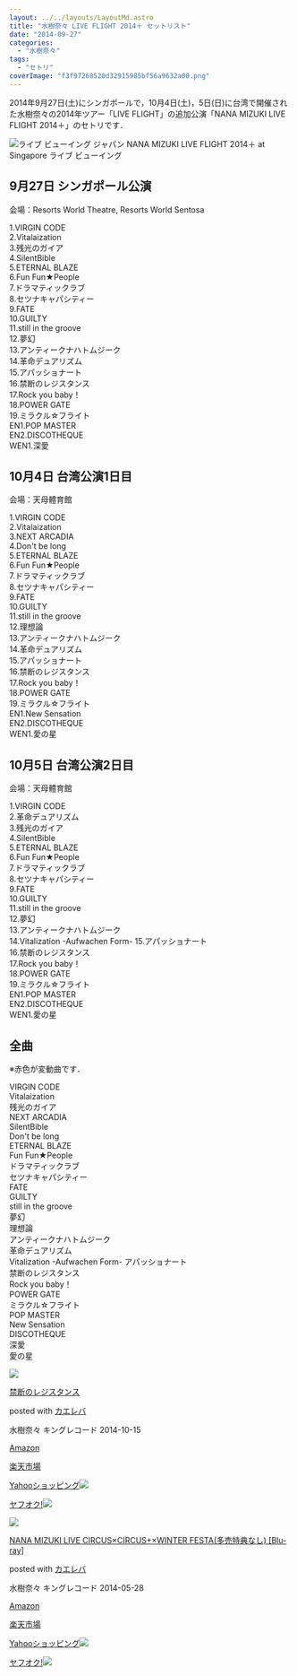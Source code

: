 ```yaml
---
layout: ../../layouts/LayoutMd.astro
title: "水樹奈々 LIVE FLIGHT 2014＋ セットリスト"
date: "2014-09-27"
categories: 
  - "水樹奈々"
tags: 
  - "セトリ"
coverImage: "f3f97268520d32915985bf56a9632a00.png"
---
```


2014年9月27日(土)にシンガポールで，10月4日(土)，5日(日)に台湾で開催された水樹奈々の2014年ツアー「LIVE FLIGHT」の追加公演「NANA MIZUKI LIVE FLIGHT 2014＋」のセトリです．

![ライブ ビューイング ジャパン NANA MIZUKI LIVE FLIGHT 2014＋ at Singapore ライブ ビューイング](/wp/images/f3f97268520d32915985bf56a9632a00.png "ライブ・ビューイング・ジャパン___NANA_MIZUKI_LIVE_FLIGHT_2014＋_at_Singapore_ライブ・ビューイング.png")

## 9月27日 シンガポール公演

会場：Resorts World Theatre, Resorts World Sentosa

1.VIRGIN CODE  
2.Vitalaization  
3.残光のガイア  
4.SilentBible  
5.ETERNAL BLAZE  
6.Fun Fun★People  
7.ドラマティックラブ  
8.セツナキャパシティー  
9.FATE  
10.GUILTY  
11.still in the groove  
12.夢幻  
13.アンティークナハトムジーク  
14.革命デュアリズム  
15.アパッショナート  
16.禁断のレジスタンス  
17.Rock you baby！  
18.POWER GATE  
19.ミラクル☆フライト  
EN1.POP MASTER  
EN2.DISCOTHEQUE  
WEN1.深愛

## 10月4日 台湾公演1日目

会場：天母體育館

1.VIRGIN CODE  
2.Vitalaization  
3.NEXT ARCADIA  
4.Don't be long  
5.ETERNAL BLAZE  
6.Fun Fun★People  
7.ドラマティックラブ  
8.セツナキャパシティー  
9.FATE  
10.GUILTY  
11.still in the groove  
12.理想論  
13.アンティークナハトムジーク  
14.革命デュアリズム  
15.アパッショナート  
16.禁断のレジスタンス  
17.Rock you baby！  
18.POWER GATE  
19.ミラクル☆フライト  
EN1.New Sensation  
EN2.DISCOTHEQUE  
WEN1.愛の星

## 10月5日 台湾公演2日目

会場：天母體育館

1.VIRGIN CODE  
2.革命デュアリズム  
3.残光のガイア  
4.SilentBible  
5.ETERNAL BLAZE  
6.Fun Fun★People  
7.ドラマティックラブ  
8.セツナキャパシティー  
9.FATE  
10.GUILTY  
11.still in the groove  
12.夢幻  
13.アンティークナハトムジーク  
14.Vitalization -Aufwachen Form- 
15.アパッショナート  
16.禁断のレジスタンス  
17.Rock you baby！  
18.POWER GATE  
19.ミラクル☆フライト  
EN1.POP MASTER  
EN2.DISCOTHEQUE  
WEN1.愛の星

## 全曲

※赤色が変動曲です．

VIRGIN CODE  
Vitalaization  
残光のガイア  
NEXT ARCADIA  
SilentBible  
Don't be long  
ETERNAL BLAZE  
Fun Fun★People  
ドラマティックラブ  
セツナキャパシティー  
FATE  
GUILTY  
still in the groove  
夢幻  
理想論  
アンティークナハトムジーク  
革命デュアリズム  
Vitalization -Aufwachen Form- 
アパッショナート  
禁断のレジスタンス  
Rock you baby！  
POWER GATE  
ミラクル☆フライト  
POP MASTER  
New Sensation  
DISCOTHEQUE  
深愛  
愛の星

[![](/wp/images/51Zae9HNuvL._SL160_.jpg)](https://www.amazon.co.jp/exec/obidos/ASIN/B00MEPSRJA/mizuka123-22/ref=nosim/)

[禁断のレジスタンス](https://www.amazon.co.jp/exec/obidos/ASIN/B00MEPSRJA/mizuka123-22/ref=nosim/)

posted with [カエレバ](http://kaereba.com)

水樹奈々 キングレコード 2014-10-15

[Amazon](http://www.amazon.co.jp/gp/search?keywords=%8B%D6%92f%82%CC%83%8C%83W%83X%83%5E%83%93%83X&__mk_ja_JP=%83J%83%5E%83J%83i&tag=mizuka123-22 "アマゾン")

[楽天市場](http://hb.afl.rakuten.co.jp/hgc/032b53ee.4b34c5ee.0f4a541e.f440145e/?pc=http%3A%2F%2Fsearch.rakuten.co.jp%2Fsearch%2Fmall%2F%25E7%25A6%2581%25E6%2596%25AD%25E3%2581%25AE%25E3%2583%25AC%25E3%2582%25B8%25E3%2582%25B9%25E3%2582%25BF%25E3%2583%25B3%25E3%2582%25B9%2F-%2Ff.1-p.1-s.1-sf.0-st.A-v.2%3Fx%3D0%26scid%3Daf_ich_link_urltxt%26m%3Dhttp%3A%2F%2Fm.rakuten.co.jp%2F "楽天市場")

[Yahooショッピング![](//ad.jp.ap.valuecommerce.com/servlet/gifbanner?sid=3066752&pid=881990642)](//ck.jp.ap.valuecommerce.com/servlet/referral?sid=3066752&pid=881990642&vc_url=http%3A%2F%2Fshopping.search.yahoo.co.jp%2Fsearch%3FuIv%3Don%26ei%3DUTF-8%26tab_ex%3Dcommerce%26slider%3D0%26va%3D%25E7%25A6%2581%25E6%2596%25AD%25E3%2581%25AE%25E3%2583%25AC%25E3%2582%25B8%25E3%2582%25B9%25E3%2582%25BF%25E3%2583%25B3%25E3%2582%25B9 "Yahooショッピング")

[ヤフオク!![](//ad.jp.ap.valuecommerce.com/servlet/gifbanner?sid=3066752&pid=881990645)](//ck.jp.ap.valuecommerce.com/servlet/referral?sid=3066752&pid=881990645&vc_url=http%3A%2F%2Fauctions.search.yahoo.co.jp%2Fsearch%3Fvo%3D%26ve%3D%26auccat%3D0%26aucminprice%3D%26aucmaxprice%3D%26aucmin_bidorbuy_price%3D%26aucmax_bidorbuy_price%3D%26loc_cd%3D0%26abatch%3D0%26istatus%3D0%26filtered%3D1%26ei%3DUTF-8%26tab_ex%3Dcommerce%26va%3D%25E7%25A6%2581%25E6%2596%25AD%25E3%2581%25AE%25E3%2583%25AC%25E3%2582%25B8%25E3%2582%25B9%25E3%2582%25BF%25E3%2583%25B3%25E3%2582%25B9 "ヤフオク!")

[![](/wp/images/51h1%2BUnWjjL._SL160_.jpg)](https://www.amazon.co.jp/exec/obidos/ASIN/B00J49KO72/mizuka123-22/ref=nosim/)

[NANA MIZUKI LIVE CIRCUS×CIRCUS+×WINTER FESTA(多売特典なし) \[Blu-ray\]](https://www.amazon.co.jp/exec/obidos/ASIN/B00J49KO72/mizuka123-22/ref=nosim/)

posted with [カエレバ](http://kaereba.com)

水樹奈々 キングレコード 2014-05-28

[Amazon](http://www.amazon.co.jp/gp/search?keywords=NANA%20MIZUKI%20LIVE%20CIRCUS%81~CIRCUS%20%81~WINTER%20FESTA%28%91%BD%94%84%93%C1%93T%82%C8%82%B5%29%20%5BBlu-ray%5D&__mk_ja_JP=%83J%83%5E%83J%83i&tag=mizuka123-22 "アマゾン")

[楽天市場](http://hb.afl.rakuten.co.jp/hgc/032b53ee.4b34c5ee.0f4a541e.f440145e/?pc=http%3A%2F%2Fsearch.rakuten.co.jp%2Fsearch%2Fmall%2FNANA%2520MIZUKI%2520LIVE%2520CIRCUS%25C3%2597CIRCUS%2520%25C3%2597WINTER%2520FESTA%2528%25E5%25A4%259A%25E5%25A3%25B2%25E7%2589%25B9%25E5%2585%25B8%25E3%2581%25AA%25E3%2581%2597%2529%2520%255BBlu-ray%255D%2F-%2Ff.1-p.1-s.1-sf.0-st.A-v.2%3Fx%3D0%26scid%3Daf_ich_link_urltxt%26m%3Dhttp%3A%2F%2Fm.rakuten.co.jp%2F "楽天市場")

[Yahooショッピング![](//ad.jp.ap.valuecommerce.com/servlet/gifbanner?sid=3066752&pid=881990642)](//ck.jp.ap.valuecommerce.com/servlet/referral?sid=3066752&pid=881990642&vc_url=http%3A%2F%2Fshopping.search.yahoo.co.jp%2Fsearch%3FuIv%3Don%26ei%3DUTF-8%26tab_ex%3Dcommerce%26slider%3D0%26va%3DNANA%2520MIZUKI%2520LIVE%2520CIRCUS%25C3%2597CIRCUS%2520%25C3%2597WINTER%2520FESTA%2528%25E5%25A4%259A%25E5%25A3%25B2%25E7%2589%25B9%25E5%2585%25B8%25E3%2581%25AA%25E3%2581%2597%2529%2520%255BBlu-ray%255D "Yahooショッピング")

[ヤフオク!![](//ad.jp.ap.valuecommerce.com/servlet/gifbanner?sid=3066752&pid=881990645)](//ck.jp.ap.valuecommerce.com/servlet/referral?sid=3066752&pid=881990645&vc_url=http%3A%2F%2Fauctions.search.yahoo.co.jp%2Fsearch%3Fvo%3D%26ve%3D%26auccat%3D0%26aucminprice%3D%26aucmaxprice%3D%26aucmin_bidorbuy_price%3D%26aucmax_bidorbuy_price%3D%26loc_cd%3D0%26abatch%3D0%26istatus%3D0%26filtered%3D1%26ei%3DUTF-8%26tab_ex%3Dcommerce%26va%3DNANA%2520MIZUKI%2520LIVE%2520CIRCUS%25C3%2597CIRCUS%2520%25C3%2597WINTER%2520FESTA%2528%25E5%25A4%259A%25E5%25A3%25B2%25E7%2589%25B9%25E5%2585%25B8%25E3%2581%25AA%25E3%2581%2597%2529%2520%255BBlu-ray%255D "ヤフオク!")
